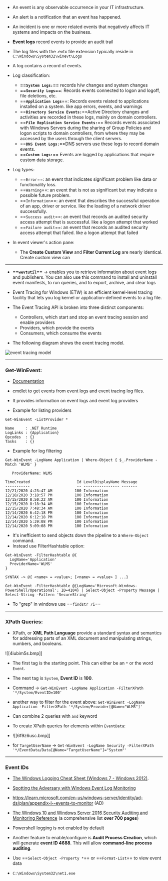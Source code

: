 - An event is any observable occurrence in your IT infrastructure.
- An alert is a notification that an event has happened.
- An incident is one or more related events that negatively affects IT systems and impacts on the business.

- **Event logs** record events to provide an audit trail
- The log files with the .evtx file extension typically reside in `C:\Windows\System32\winevt\Logs`

- A log contains a record of events.

- Log classification:
	- **==`System Logs:`==** records h/w changes and system changes
	- **==`Security Logs`==**: Records events connected to logon and logoff, file deletions, etc. 
	- ==**`Application Logs`**==: Records events related to applications installed on a system. like app errors, events, and warnings
	- ==**`Directory Service Events:`**==Active Directory changes and activities are recorded in these logs, mainly on domain controllers.
	- ==**`File Replication Service Events:`**== Records events associated with Windows Servers during the sharing of Group Policies and logon scripts to domain controllers, from where they may be accessed by the users through the client servers.
	- ==**`DNS Event Logs:`**==DNS servers use these logs to record domain events.
	- ==**`Custom Logs:`**== Events are logged by applications that require custom data storage.

- Log types:
	- ==`Error`==: an event that indicates significant problem like data or functionality loss.
	- ==`Warning`==: an event that is not as significant but may indicate a possible future problem.
	- ==`Information`==: an event that describes the successful operation of an app, driver or service. like the loading of a network driver successfully. 
	- ==`Success audit`==: an event that records an audited security access attempt that is successful. like a logon attempt that worked
	- ==`Failure audit`==: an event that records an audited security access attempt that failed. like a logon attempt that failed

- In event viewer's action pane:
	- The **Create Custom View** and **Filter Current Log** are nearly identical. Create custom view can
----

- **==`wevtutil`==** -> enables you to retrieve information about event logs and publishers. You can also use this command to install and uninstall event manifests, to run queries, and to export, archive, and clear logs

- Event Tracing for Windows (ETW) is an efficient kernel-level tracing facility that lets you log kernel or application-defined events to a log file.

- The Event Tracing API is broken into three distinct components:
	- Controllers, which start and stop an event tracing session and enable providers
	- Providers, which provide the events
	- Consumers, which consume the events

- The following diagram shows the event tracing model.

![event tracing model](https://learn.microsoft.com/en-us/windows/win32/etw/images/etdiag2.png)

----
### Get-WinEvent:

- [Documentation](https://learn.microsoft.com/en-us/powershell/module/microsoft.powershell.diagnostics/get-winevent?view=powershell-5.1#example-8-get-event-log-provider-names-that-contain-a-specific-string)
- cmdlet to get events from event logs and event tracing log files.
- It provides information on event logs and event log providers

- Example for listing providers
```
Get-WinEvent -ListProvider *

Name     : .NET Runtime
LogLinks : {Application}
Opcodes  : {}
Tasks    : {}
```

- Example for log filtering
```
Get-WinEvent -LogName Application | Where-Object { $_.ProviderName -Match 'WLMS' }

   ProviderName: WLMS

TimeCreated                     Id LevelDisplayName Message
-----------                     -- ---------------- -------
12/21/2020 4:23:47 AM          100 Information
12/18/2020 3:18:57 PM          100 Information
12/15/2020 8:50:22 AM          100 Information
12/15/2020 8:18:34 AM          100 Information
12/15/2020 7:48:34 AM          100 Information
12/14/2020 6:42:18 PM          100 Information
12/14/2020 6:12:18 PM          100 Information
12/14/2020 5:39:08 PM          100 Information
12/14/2020 5:09:08 PM          100 Information
```

- It's inefficient to send objects down the pipeline to a `Where-Object` command.
- Instead use FilterHashtable option:
```
Get-WinEvent -FilterHashtable @{
  LogName='Application' 
  ProviderName='WLMS' 
}

SYNTAX -> @{ <name> = <value>; [<name> = <value> ] ...}

```

```
Get-WinEvent -FilterHashtable @{LogName='Microsoft-Windows-PowerShell/Operational'; ID=4104} | Select-Object -Property Message | Select-String -Pattern 'SecureString'
```

- To "grep" in windows use ==`findstr /i`==
---
### XPath Queries:

- XPath, or **XML Path Language** provide a standard syntax and semantics for addressing parts of an XML document and manipulating strings, numbers, and booleans.

![[4iubim5s.bmp]]
- The first tag is the starting point. This can either be an `*` or the word `Event`.
- The next tag is `System`, **Event ID** is **100**.
- Command -> `Get-WinEvent -LogName Application -FilterXPath '*/System/EventID=100'`
- another way to filter for the event above: `Get-WinEvent -LogName Application -FilterXPath '*/System/Provider[@Name="WLMS"]'`
- Can combine 2 queries with `and` keyword 


- To create XPath queries for elements within `EventData`:
- ![[6f9z6usc.bmp]]

- for `TargetUserName` -> `Get-WinEvent -LogName Security -FilterXPath '*/EventData/Data[@Name="TargetUserName"]="System"'`

---
### Event IDs

- [The Windows Logging Cheat Sheet (Windows 7 - Windows 2012)](https://static1.squarespace.com/static/552092d5e4b0661088167e5c/t/580595db9f745688bc7477f6/1476761074992/Windows+Logging+Cheat+Sheet_ver_Oct_2016.pdf).
- [Spotting the Adversary with Windows Event Log Monitoring](https://web.archive.org/web/20190115215749/https://apps.nsa.gov/iaarchive/customcf/openAttachment.cfm?FilePath=/iad/library/ia-guidance/security-configuration/applications/assets/public/upload/Spotting-the-Adversary-with-Windows-Event-Log-Monitoring.pdf&WpKes=aF6woL7fQp3dJiqyJL2LenrLxuHC7ztGtVNK3x)
- https://learn.microsoft.com/en-us/windows-server/identity/ad-ds/plan/appendix-l--events-to-monitor (AD)
- [The Windows 10 and Windows Server 2016 Security Auditing and Monitoring Reference](https://www.microsoft.com/en-us/download/confirmation.aspx?id=52630) (a comprehensive list **over 700 pages**)

- Powershell logging is not enabled by default
- Another feature to enable/configure is **Audit Process Creation**, which will generate **event ID 4688**. This will allow **command-line process auditing**.
- Use ==`Select-Object -Property *`== or ==`Format-List`== to view event data
- `C:\Windows\System32\net1.exe`